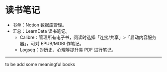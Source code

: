 # 读书笔记

- 书单：Notion 数据库管理。
- 汇总：LearnData 读书笔记。
  - Calibre：管理所有电子书，阅读时选择「连接/共享」>「启动内容服务器」，可对 EPUB/MOBI 作笔记。
  - Logseq：对历史、心理等提升类 PDF 进行笔记。

---

to be add some meaningful books

